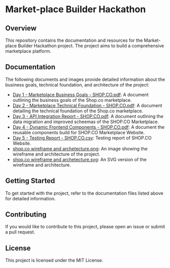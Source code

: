 # Market-place Builder Hackathon

## Overview
This repository contains the documentation and resources for the Market-place Builder Hackathon project. The project aims to build a comprehensive marketplace platform.

## Documentation
The following documents and images provide detailed information about the business goals, technical foundation, and architecture of the project:

- [Day 1 - Marketplace Business Goals - SHOP.CO.pdf](https://github.com/anasahmed07/Market-place-Builder-Hackathon/blob/main/Documentation/Marketplace%20Business%20Goals%20-%20%20Shop.co.pdf): A document outlining the business goals of the Shop.co marketplace.
- [Day 2 - Marketplace Technical Foundation - SHOP.CO.pdf](https://github.com/anasahmed07/Market-place-Builder-Hackathon/blob/main/Documentation/Marketplace%20Technical%20Foundation%20-%20SHOP.CO.pdf): A document detailing the technical foundation of the Shop.co marketplace.
- [Day 3 - API Integration Report - SHOP.CO.pdf](https://github.com/anasahmed07/Market-place-Builder-Hackathon/blob/main/Documentation/Day%203%20-%20API%20Integration%20Report%20-%20SHOP.CO.pdf): A document outlining the data migration and improved scheemas of the SHOP.CO Marketplace.
- [Day 4 - Dynamic Frontend Components - SHOP.CO.pdf](https://github.com/anasahmed07/Market-place-Builder-Hackathon/blob/main/Documentation/Day%204%20-%20Dynamic%20Frontend%20Components%20-%20SHOP.CO.pdf): A document the reusable components build for SHOP.CO Marketplace Website.
- [Day 5 - Testing Report - SHOP.CO.csv](https://github.com/anasahmed07/Market-place-Builder-Hackathon/blob/main/Documentation/Day%205%20-%20Testing%20Report%20-%20SHOP.CO.csv): Testing report of SHOP.CO Website.
- [shop.co wireframe and archetecture.png](https://github.com/anasahmed07/Market-place-Builder-Hackathon/blob/main/Documentation/shop.co%20wireframe%20and%20archetecture.png): An image showing the wireframe and architecture of the project.
- [shop.co wireframe and archetecture.svg](https://github.com/anasahmed07/Market-place-Builder-Hackathon/blob/main/Documentation/shop.co%20wireframe%20and%20archetecture.svg): An SVG version of the wireframe and architecture.

## Getting Started
To get started with the project, refer to the documentation files listed above for detailed information.

## Contributing
If you would like to contribute to this project, please open an issue or submit a pull request.

## License
This project is licensed under the MIT License.
